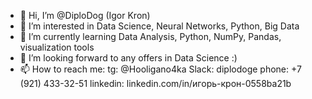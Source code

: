 - 👋 Hi, I’m @DiploDog (Igor Kron)
- 👀 I’m interested in Data Science, Neural Networks, Python, Big Data
- 🌱 I’m currently learning Data Analysis, Python, NumPy, Pandas, visualization tools
- 💞️ I’m looking forward to any offers in Data Science :)
- 📫 How to reach me:
                    tg: @Hooligano4ka
                    Slack: diplodoge
                    phone: +7 (921) 433-32-51
                    linkedin: linkedin.com/in/игорь-крон-0558ba21b

<!---
DiploDog/DiploDog is a ✨ special ✨ repository because its `README.md` (this file) appears on your GitHub profile.
You can click the Preview link to take a look at your changes.
--->
